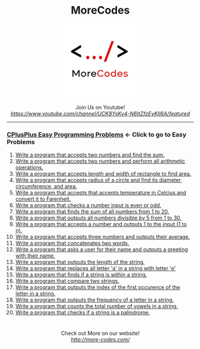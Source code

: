 <h1 align="center">MoreCodes</h1>
<p align="center"> 
  <img src="/morecodescir.png"/>
</p>

<p align="center">
Join Us on Youtube! <br/>
<i><u>https://www.youtube.com/channel/UCK8YsKv4-N6ItZfzEyKlI6A/featured</u></i>
</p>

- - - -
### [CPlusPlus Easy Programming Problems](../Easy%20Problems/) <- Click to go to Easy Problems

1. <a href="https://github.com/ArjunAranetaCodes/MoreCodes-CPlusPlus/blob/master/Easy%20Problems/problem1.cpp" target="_blank">Write a program that accepts two numbers and find the sum.</a>
2. <a href="https://github.com/ArjunAranetaCodes/MoreCodes-CPlusPlus/blob/master/Easy%20Problems/problem2.cpp" target="_blank">Write a program that accepts two numbers and perform all arithmetic operations.</a>
3. <a href="https://github.com/ArjunAranetaCodes/MoreCodes-CPlusPlus/blob/master/Easy%20Problems/problem3.cpp" target="_blank">Write a program that accepts length and width of rectangle to find area.</a>
4. <a href="https://github.com/ArjunAranetaCodes/MoreCodes-CPlusPlus/blob/master/Easy%20Problems/problem4.cpp" target="_blank">Write a program that accepts radius of a circle and find its diameter, circumference, and area.</a>
5. <a href="https://github.com/ArjunAranetaCodes/MoreCodes-CPlusPlus/blob/master/Easy%20Problems/problem5.cpp" target="_blank">Write a program that accepts that accepts temperature in Celcius and convert it to Farenheit.</a>
6. <a href="https://github.com/ArjunAranetaCodes/MoreCodes-CPlusPlus/blob/master/Easy%20Problems/problem6.cpp" target="_blank">Write a program that checks a number input is even or odd.</a>
7. <a href="https://github.com/ArjunAranetaCodes/MoreCodes-CPlusPlus/blob/master/Easy%20Problems/problem7.cpp" target="_blank">Write a program that finds the sum of all numbers from 1 to 20.</a>
8. <a href="https://github.com/ArjunAranetaCodes/MoreCodes-CPlusPlus/blob/master/Easy%20Problems/problem8.cpp" target="_blank">Write a program that outputs all numbers divisible by 5 from 1 to 30.</a>
9. <a href="https://github.com/ArjunAranetaCodes/MoreCodes-CPlusPlus/blob/master/Easy%20Problems/problem9.cpp" target="_blank">Write a program that accepts a number and outputs 1 to the input (1 to n).</a>
10. <a href="https://github.com/ArjunAranetaCodes/MoreCodes-CPlusPlus/blob/master/Easy%20Problems/problem10.cpp" target="_blank">Write a program that accepts three numbers and outputs their average.</a>
11. <a href="https://github.com/ArjunAranetaCodes/MoreCodes-CPlusPlus/blob/master/Easy%20Problems/problem11.cpp" target="_blank">Write a program that concatenates two words.</a>
12. <a href="https://github.com/ArjunAranetaCodes/MoreCodes-CPlusPlus/blob/master/Easy%20Problems/problem12.cpp" target="_blank">Write a program that asks a user for their name and outputs a greeting with their name.</a>
13. <a href="https://github.com/ArjunAranetaCodes/MoreCodes-CPlusPlus/blob/master/Easy%20Problems/problem13.cpp" target="_blank">Write a program that outputs the length of the string.</a>
14. <a href="https://github.com/ArjunAranetaCodes/MoreCodes-CPlusPlus/blob/master/Easy%20Problems/problem14.cpp" target="_blank">Write a program that replaces all letter 'a' in a string with letter 'e'</a>
15. <a href="https://github.com/ArjunAranetaCodes/MoreCodes-CPlusPlus/blob/master/Easy%20Problems/problem15.cpp" target="_blank">Write a program that finds if a string is within a string.</a>
16. <a href="https://github.com/ArjunAranetaCodes/MoreCodes-CPlusPlus/blob/master/Easy%20Problems/problem16.cpp" target="_blank">Write a program that compare two strings.</a>
17. <a href="https://github.com/ArjunAranetaCodes/MoreCodes-CPlusPlus/blob/master/Easy%20Problems/problem17.cpp" target="_blank">Write a program that outputs the index of the first occurence of the letter in a string.</a>
18. <a href="https://github.com/ArjunAranetaCodes/MoreCodes-CPlusPlus/blob/master/Easy%20Problems/problem18.cpp" target="_blank">Write a program that outputs the frequency of a letter in a string.</a>
19. <a href="https://github.com/ArjunAranetaCodes/MoreCodes-CPlusPlus/blob/master/Easy%20Problems/problem19.cpp" target="_blank">Write a program that counts the total number of vowels in a string.</a>
20. <a href="https://github.com/ArjunAranetaCodes/MoreCodes-CPlusPlus/blob/master/Easy%20Problems/problem20.cpp" target="_blank">Write a program that checks if a string is a palindrome.</a>

#

<p align="center">
Check out More on our website! <br/>
<i><u>http://more-codes.com/</u></i>
</p>
